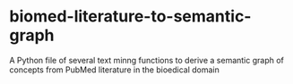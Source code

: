 # biomed-literature-to-semantic-graph
A Python file of several text minng functions to derive a semantic graph of concepts from PubMed literature in the bioedical domain
